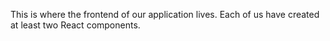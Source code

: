 This is where the frontend of our application lives. Each of us have created at least two React components.
